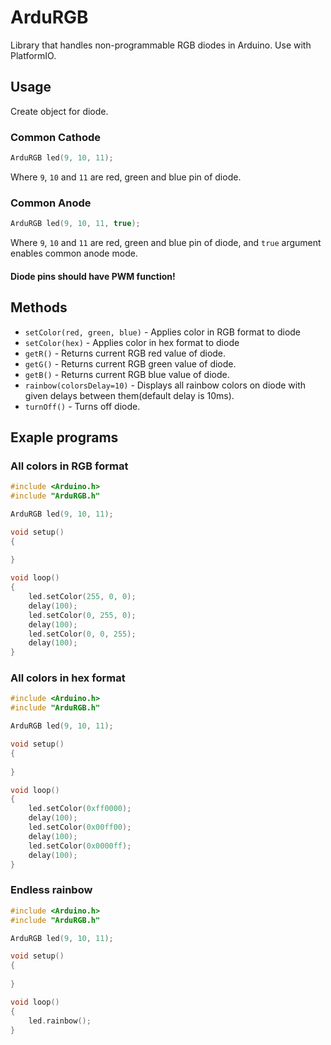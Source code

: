 # ArduRGB
Library that handles non-programmable RGB diodes in Arduino. Use with PlatformIO.

## Usage
Create object for diode.
### Common Cathode
```cpp
ArduRGB led(9, 10, 11);
```
Where ```9```, ```10``` and ```11``` are red, green and blue pin of diode.
### Common Anode
```cpp
ArduRGB led(9, 10, 11, true);
```
Where ```9```, ```10``` and ```11``` are red, green and blue pin of diode, and ```true``` argument enables common anode mode.
#### Diode pins should have PWM function!

## Methods
 - ```setColor(red, green, blue)``` - Applies color in RGB format to diode
 - ```setColor(hex)``` - Applies color in hex format to diode
 - ```getR()``` - Returns current RGB red value of diode.
 - ```getG()``` - Returns current RGB green value of diode.
 - ```getB()``` - Returns current RGB blue value of diode.
 - ```rainbow(colorsDelay=10)``` - Displays all rainbow colors on diode with given delays between them(default delay is 10ms).
 - ```turnOff()``` - Turns off diode.

## Exaple programs
### All colors in RGB format
```cpp
#include <Arduino.h>
#include "ArduRGB.h"

ArduRGB led(9, 10, 11);

void setup()
{
    
}

void loop()
{
    led.setColor(255, 0, 0);
    delay(100);
    led.setColor(0, 255, 0);
    delay(100);
    led.setColor(0, 0, 255);
    delay(100);
}
```
### All colors in hex format
```cpp
#include <Arduino.h>
#include "ArduRGB.h"

ArduRGB led(9, 10, 11);

void setup()
{
    
}

void loop()
{
    led.setColor(0xff0000);
    delay(100);
    led.setColor(0x00ff00);
    delay(100);
    led.setColor(0x0000ff);
    delay(100);
}
```
### Endless rainbow
```cpp
#include <Arduino.h>
#include "ArduRGB.h"

ArduRGB led(9, 10, 11);

void setup()
{
    
}

void loop()
{
    led.rainbow();
}
```